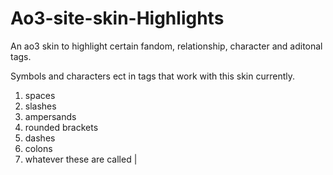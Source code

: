 # Ao3-site-skin-Highlights
An ao3 skin to highlight certain fandom, relationship, character and aditonal tags.

Symbols and characters ect in tags that work with this skin currently.

1. spaces
2. slashes
3. ampersands 
4. rounded brackets
5. dashes
6. colons
7. whatever these are called |


